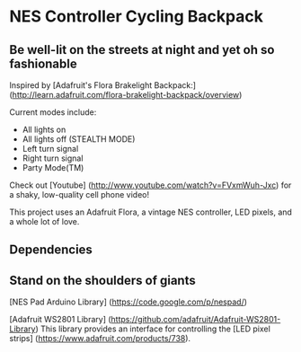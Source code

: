 # NES Controller Cycling Backpack #
## Be well-lit on the streets at night and yet oh so fashionable ##

Inspired by [Adafruit's Flora Brakelight Backpack:] (http://learn.adafruit.com/flora-brakelight-backpack/overview) 

Current modes include:
  * All lights on 
  * All lights off (STEALTH MODE)
  * Left turn signal
  * Right turn signal
  * Party Mode(TM)

Check out [Youtube] (http://www.youtube.com/watch?v=FVxmWuh-Jxc) for a shaky, low-quality cell phone video!

This project uses an Adafruit Flora, a vintage NES controller, LED pixels, and a whole lot of love.

## Dependencies
## Stand on the shoulders of giants ##
[NES Pad Arduino Library] (https://code.google.com/p/nespad/)

[Adafruit WS2801 Library] (https://github.com/adafruit/Adafruit-WS2801-Library)
This library provides an interface for controlling the [LED pixel strips] (https://www.adafruit.com/products/738).

